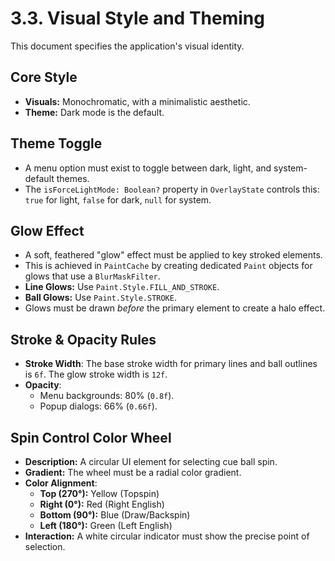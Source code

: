 # 3.3. Visual Style and Theming

This document specifies the application's visual identity.

## Core Style

* **Visuals:** Monochromatic, with a minimalistic aesthetic.
* **Theme:** Dark mode is the default.

## Theme Toggle

* A menu option must exist to toggle between dark, light, and system-default themes.
* The `isForceLightMode: Boolean?` property in `OverlayState` controls this: `true` for light,
  `false` for dark, `null` for system.

## Glow Effect

* A soft, feathered "glow" effect must be applied to key stroked elements.
* This is achieved in `PaintCache` by creating dedicated `Paint` objects for glows that use a
  `BlurMaskFilter`.
* **Line Glows:** Use `Paint.Style.FILL_AND_STROKE`.
* **Ball Glows:** Use `Paint.Style.STROKE`.
* Glows must be drawn *before* the primary element to create a halo effect.

## Stroke & Opacity Rules

* **Stroke Width**: The base stroke width for primary lines and ball outlines is `6f`. The glow
  stroke width is `12f`.
* **Opacity**:
    * Menu backgrounds: 80% (`0.8f`).
    * Popup dialogs: 66% (`0.66f`).

## Spin Control Color Wheel

* **Description:** A circular UI element for selecting cue ball spin.
* **Gradient:** The wheel must be a radial color gradient.
* **Color Alignment**:
    * **Top (270°):** Yellow (Topspin)
    * **Right (0°):** Red (Right English)
    * **Bottom (90°):** Blue (Draw/Backspin)
    * **Left (180°):** Green (Left English)
* **Interaction:** A white circular indicator must show the precise point of selection.